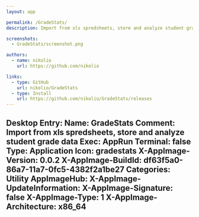 ```yaml
---
layout: app

permalink: /GradeStats/
description: Import from xls spredsheets, store and analyze student grade data

screenshots:
  - GradeStats/screenshot.png

authors:
  - name: nikolio
    url: https://github.com/nikolio

links:
  - type: GitHub
    url: nikolio/GradeStats
  - type: Install
    url: https://github.com/nikolio/GradeStats/releases
---
```

Desktop Entry:
  Name: GradeStats
  Comment: Import from xls spredsheets, store and analyze student grade data
  Exec: AppRun
  Terminal: false
  Type: Application
  Icon: gradestats
  X-AppImage-Version: 0.0.2
  X-AppImage-BuildId: df63f5a0-86a7-11a7-0fc5-4382f2a1be27
  Categories: Utility
AppImageHub:
  X-AppImage-UpdateInformation: 
  X-AppImage-Signature: false
  X-AppImage-Type: 1
  X-AppImage-Architecture: x86_64
---
